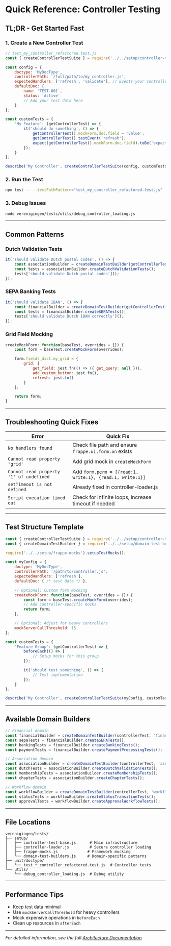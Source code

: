 # Quick Reference: Controller Testing

## TL;DR - Get Started Fast

### 1. Create a New Controller Test

```javascript
// test_my_controller_refactored.test.js
const { createControllerTestSuite } = require('../../setup/controller-test-base');

const config = {
    doctype: 'MyDocType',
    controllerPath: '/full/path/to/my_controller.js',
    expectedHandlers: ['refresh', 'validate'], // Events your controller handles
    defaultDoc: {
        name: 'TEST-001',
        status: 'Active'
        // Add your test data here
    }
};

const customTests = {
    'My Feature': (getControllerTest) => {
        it('should do something', () => {
            getControllerTest().mockForm.doc.field = 'value';
            getControllerTest().testEvent('refresh');
            expect(getControllerTest().mockForm.doc.field).toBe('expected');
        });
    }
};

describe('My Controller', createControllerTestSuite(config, customTests));
```

### 2. Run the Test

```bash
npm test -- --testPathPattern="test_my_controller_refactored.test.js"
```

### 3. Debug Issues

```bash
node verenigingen/tests/utils/debug_controller_loading.js
```

---

## Common Patterns

### Dutch Validation Tests

```javascript
it('should validate Dutch postal codes', () => {
    const associationBuilder = createDomainTestBuilder(getControllerTest(), 'association');
    const tests = associationBuilder.createDutchValidationTests();
    tests['should validate Dutch postal codes']();
});
```

### SEPA Banking Tests

```javascript
it('should validate IBAN', () => {
    const financialBuilder = createDomainTestBuilder(getControllerTest(), 'financial');
    const tests = financialBuilder.createSEPATests();
    tests['should validate Dutch IBAN correctly']();
});
```

### Grid Field Mocking

```javascript
createMockForm: function(baseTest, overrides = {}) {
    const form = baseTest.createMockForm(overrides);

    form.fields_dict.my_grid = {
        grid: {
            get_field: jest.fn(() => ({ get_query: null })),
            add_custom_button: jest.fn(),
            refresh: jest.fn()
        }
    };

    return form;
}
```

---

## Troubleshooting Quick Fixes

| Error | Quick Fix |
|-------|----------|
| `No handlers found` | Check file path and ensure `frappe.ui.form.on` exists |
| `Cannot read property 'grid'` | Add grid mock in `createMockForm` |
| `Cannot read property '1' of undefined` | Add `form.perm = [{read:1, write:1}, {read:1, write:1}]` |
| `setTimeout is not defined` | Already fixed in controller-loader.js |
| `Script execution timed out` | Check for infinite loops, increase timeout if needed |

---

## Test Structure Template

```javascript
const { createControllerTestSuite } = require('../../setup/controller-test-base');
const { createDomainTestBuilder } = require('../../setup/domain-test-builders');

require('../../setup/frappe-mocks').setupTestMocks();

const myConfig = {
    doctype: 'MyDocType',
    controllerPath: '/path/to/controller.js',
    expectedHandlers: ['refresh'],
    defaultDoc: { /* test data */ },

    // Optional: Custom form mocking
    createMockForm: function(baseTest, overrides = {}) {
        const form = baseTest.createMockForm(overrides);
        // Add controller-specific mocks
        return form;
    },

    // Optional: Adjust for heavy controllers
    mockServerCallThreshold: 15
};

const customTests = {
    'Feature Group': (getControllerTest) => {
        beforeEach(() => {
            // Setup mocks for this group
        });

        it('should test something', () => {
            // Test implementation
        });
    }
};

describe('My Controller', createControllerTestSuite(myConfig, customTests));
```

---

## Available Domain Builders

```javascript
// Financial domain
const financialBuilder = createDomainTestBuilder(controllerTest, 'financial');
const sepaTests = financialBuilder.createSEPATests();
const bankingTests = financialBuilder.createBankingTests();
const paymentTests = financialBuilder.createPaymentProcessingTests();

// Association domain
const associationBuilder = createDomainTestBuilder(controllerTest, 'association');
const dutchTests = associationBuilder.createDutchValidationTests();
const membershipTests = associationBuilder.createMembershipTests();
const chapterTests = associationBuilder.createChapterTests();

// Workflow domain
const workflowBuilder = createDomainTestBuilder(controllerTest, 'workflow');
const statusTests = workflowBuilder.createStatusTransitionTests();
const approvalTests = workflowBuilder.createApprovalWorkflowTests();
```

---

## File Locations

```
verenigingen/tests/
├── setup/
│   ├── controller-test-base.js      # Main infrastructure
│   ├── controller-loader.js         # Secure controller loading
│   ├── frappe-mocks.js             # Framework mocking
│   └── domain-test-builders.js     # Domain-specific patterns
├── unit/doctype/
│   └── test_*_controller_refactored.test.js  # Controller tests
└── utils/
    └── debug_controller_loading.js  # Debug utility
```

---

## Performance Tips

- Keep test data minimal
- Use `mockServerCallThreshold` for heavy controllers
- Mock expensive operations in `beforeEach`
- Clean up resources in `afterEach`

---

*For detailed information, see the full [Architecture Documentation](javascript-controller-testing-architecture.md)*
